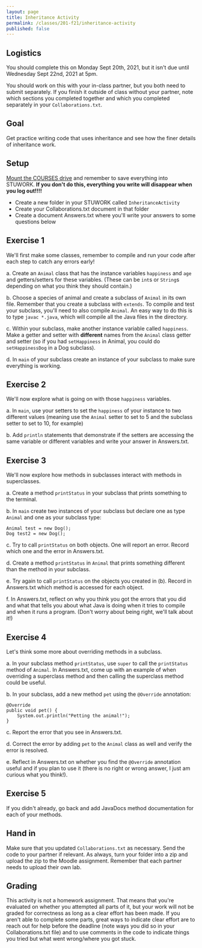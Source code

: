 ```yaml
---
layout: page
title: Inheritance Activity
permalink: /classes/201-f21/inheritance-activity
published: false
---
```


## Logistics
You should complete this on Monday Sept 20th, 2021, but it isn't due until Wednesday Sept 22nd, 2021 at 5pm. 

You should work on this with your in-class partner, but you both need to submit separately. 
If you finish it outside of class without your partner, note which sections you completed together and which you completed separately in your `Collaborations.txt`.

## Goal
Get practice writing code that uses inheritance and see how the finer details of inheritance work.

## Setup
[Mount the COURSES drive](https://wiki.carleton.edu/pages/viewpage.action?spaceKey=carl&title=CS+111+and+201+workflow+in+CS+labs) and remember to save everything into STUWORK. **If you don't do this, everything you write will disappear when you log out!!!!**
* Create a new folder in your STUWORK called `InheritanceActivity`
* Create your Collaborations.txt document in that folder
* Create a document Answers.txt where you'll write your answers to some questions below

## Exercise 1
We'll first make some classes, remember to compile and run your code after each step to catch any errors early!

a. Create an `Animal` class that has the instance variables `happiness` and `age` and getters/setters for these variables. (These can be `int`s or `String`s depending on what you think they should contain.)

b. Choose a species of animal and create a subclass of `Animal` in its own file. Remember that you create a subclass with `extends`. To compile and test your subclass, you'll need to also compile `Animal`. An easy way to do this is to type `javac *.java`, which will compile all the Java files in the directory.

c. Within your subclass, make another instance variable called `happiness`. Make a getter and setter with **different** names from the `Animal` class getter and setter (so if you had `setHappiness` in Animal, you could do `setHappinessDog` in a Dog subclass).

d. In `main` of your subclass create an instance of your subclass to make sure everything is working.

## Exercise 2
We'll now explore what is going on with those `happiness` variables. 

a. In `main`, use your setters to set the `happiness` of your instance to two different values (meaning use the `Animal` setter to set to 5 and the subclass setter to set to 10, for example)

b. Add `println` statements that demonstrate if the setters are accessing the same variable or different variables and write your answer in Answers.txt.

## Exercise 3
We'll now explore how methods in subclasses interact with methods in superclasses.

a. Create a method `printStatus` in your subclass that prints something to the terminal.

b. In `main` create two instances of your subclass but declare one as type `Animal` and one as your subclass type:

```
Animal test = new Dog();
Dog test2 = new Dog();
```

c. Try to call `printStatus` on both objects. One will report an error. Record which one and the error in Answers.txt.

d. Create a method `printStatus` in `Animal` that prints something different than the method in your subclass.

e. Try again to call `printStatus` on the objects you created in (b). Record in Answers.txt which method is accessed for each object.

f. In Answers.txt, reflect on why you think you got the errors that you did and what that tells you about what Java is doing when it tries to compile and when it runs a program. (Don't worry about being right, we'll talk about it!)

## Exercise 4
Let's think some more about overriding methods in a subclass.

a. In your subclass method `printStatus`, use `super` to call the `printStatus` method of `Animal`. In Answers.txt, come up with an example of when overriding a superclass method and then calling the superclass method could be useful.

b. In your subclass, add a new method `pet` using the `@Override` annotation:

```
@Override
public void pet() {
    System.out.println("Petting the animal!");
}
```

c. Report the error that you see in Answers.txt.

d. Correct the error by adding `pet` to the `Animal` class as well and verify the error is resolved.

e. Reflect in Answers.txt on whether you find the `@Override` annotation useful and if you plan to use it (there is no right or wrong answer, I just am curious what you think!). 

## Exercise 5
If you didn't already, go back and add JavaDocs method documentation for each of your methods.

## Hand in
Make sure that you updated `Collaborations.txt` as necessary.
Send the code to your partner if relevant.
As always, turn your folder into a zip and upload the zip to the Moodle assignment.
Remember that each partner needs to upload their own lab.

## Grading
This activity is not a homework assignment. That means that you're evaluated on whether you attempted all parts of it, but your work will not be graded for correctness as long as a clear effort has been made. If you aren't able to complete some parts, great ways to indicate clear effort are to reach out for help before the deadline (note ways you did so in your Collaborations.txt file) and to use comments in the code to indicate things you tried but what went wrong/where you got stuck. 